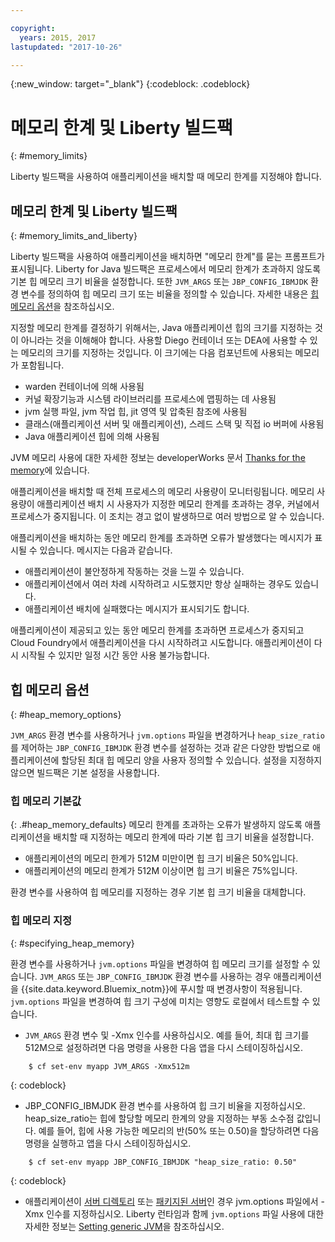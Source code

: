 ```yaml
---

copyright:
  years: 2015, 2017
lastupdated: "2017-10-26"

---
```


{:new_window: target="_blank"}
{:codeblock: .codeblock}

# 메모리 한계 및 Liberty 빌드팩
{: #memory_limits}

Liberty 빌드팩을 사용하여 애플리케이션을 배치할 때 메모리 한계를 지정해야 합니다.

## 메모리 한계 및 Liberty 빌드팩
{: #memory_limits_and_liberty}


Liberty 빌드팩을 사용하여 애플리케이션을 배치하면 "메모리 한계"를 묻는 프롬프트가 표시됩니다. Liberty for Java 빌드팩은 프로세스에서 메모리 한계가 초과하지 않도록 기본 힙 메모리 크기 비율을 설정합니다. 또한 `JVM_ARGS` 또는 `JBP_CONFIG_IBMJDK` 환경 변수를 정의하여 힙 메모리 크기 또는 비율을 정의할 수 있습니다. 자세한 내용은 [힙 메모리 옵션](#heap_memory_options)을 참조하십시오.

지정할 메모리 한계를 결정하기 위해서는, Java 애플리케이션 힙의 크기를 지정하는 것이 아니라는 것을 이해해야 합니다. 사용할 Diego 컨테이너 또는 DEA에 사용할 수 있는 메모리의 크기를 지정하는 것입니다. 이 크기에는 다음 컴포넌트에 사용되는 메모리가 포함됩니다.

* warden 컨테이너에 의해 사용됨
* 커널 확장기능과 시스템 라이브러리를 프로세스에 맵핑하는 데 사용됨
* jvm 실행 파일, jvm 작업 힙, jit 영역 및 압축된 참조에 사용됨
* 클래스(애플리케이션 서버 및 애플리케이션), 스레드 스택 및 직접 io 버퍼에 사용됨
* Java 애플리케이션 힙에 의해 사용됨

JVM 메모리 사용에 대한 자세한 정보는 developerWorks 문서 [Thanks for the memory](http://www.ibm.com/developerworks/library/j-nativememory-linux/)에 있습니다.

애플리케이션을 배치할 때 전체 프로세스의 메모리 사용량이 모니터링됩니다. 메모리 사용량이 애플리케이션 배치 시 사용자가 지정한 메모리 한계를 초과하는 경우, 커널에서 프로세스가 중지됩니다. 이 조치는 경고 없이 발생하므로 여러 방법으로 알 수 있습니다.

 애플리케이션을 배치하는 동안 메모리 한계를 초과하면 오류가 발생했다는 메시지가 표시될 수 있습니다. 메시지는 다음과 같습니다.

  * 애플리케이션이 불안정하게 작동하는 것을 느낄 수 있습니다.
  * 애플리케이션에서 여러 차례 시작하려고 시도했지만 항상 실패하는 경우도 있습니다.
  * 애플리케이션 배치에 실패했다는 메시지가 표시되기도 합니다.

애플리케이션이 제공되고 있는 동안 메모리 한계를 초과하면 프로세스가 중지되고 Cloud Foundry에서 애플리케이션을 다시 시작하려고 시도합니다. 애플리케이션이 다시 시작될 수 있지만 일정 시간 동안 사용 불가능합니다.

## 힙 메모리 옵션
{: #heap_memory_options}

`JVM_ARGS` 환경 변수를 사용하거나 `jvm.options` 파일을 변경하거나 `heap_size_ratio`를 제어하는 `JBP_CONFIG_IBMJDK` 환경 변수를 설정하는 것과 같은 다양한 방법으로 애플리케이션에 할당된 최대 힙 메모리 양을 사용자 정의할 수 있습니다. 설정을 지정하지 않으면 빌드팩은 기본 설정을 사용합니다.

### 힙 메모리 기본값
{: .#heap_memory_defaults}
메모리 한계를 초과하는 오류가 발생하지 않도록 애플리케이션을 배치할 때 지정하는 메모리 한계에 따라 기본 힙 크기 비율을 설정합니다.

* 애플리케이션의 메모리 한계가 512M 미만이면 힙 크기 비율은 50%입니다.
* 애플리케이션의 메모리 한계가 512M 이상이면 힙 크기 비율은 75%입니다.

환경 변수를 사용하여 힙 메모리를 지정하는 경우 기본 힙 크기 비율을 대체합니다.

### 힙 메모리 지정
{: #specifying_heap_memory}

환경 변수를 사용하거나 `jvm.options` 파일을 변경하여 힙 메모리 크기를 설정할 수 있습니다. `JVM_ARGS` 또는 `JBP_CONFIG_IBMJDK` 환경 변수를 사용하는 경우 애플리케이션을 {{site.data.keyword.Bluemix_notm}}에 푸시할 때 변경사항이 적용됩니다. `jvm.options` 파일을 변경하여 힙 크기 구성에 미치는 영향도 로컬에서 테스트할 수 있습니다.

* `JVM_ARGS` 환경 변수 및 -Xmx 인수를 사용하십시오. 예를 들어, 최대 힙 크기를 512M으로 설정하려면 다음 명령을 사용한 다음 앱을 다시 스테이징하십시오.

```
    $ cf set-env myapp JVM_ARGS -Xmx512m
```
{: codeblock}

* JBP_CONFIG_IBMJDK 환경 변수를 사용하여 힙 크기 비율을 지정하십시오.  heap_size_ratio는 힙에 할당할 메모리 한계의 양을 지정하는 부동 소수점 값입니다.  예를 들어, 힙에 사용 가능한 메모리의 반(50% 또는 0.50)을 할당하려면 다음 명령을 실행하고 앱을 다시 스테이징하십시오.

```
    $ cf set-env myapp JBP_CONFIG_IBMJDK "heap_size_ratio: 0.50"
```
{: codeblock}

* 애플리케이션이 [서버 디렉토리](optionsForPushing.html#server_directory) 또는 [패키지된 서버](optionsForPushing.html#packaged_server)인 경우 jvm.options 파일에서 -Xmx 인수를 지정하십시오. Liberty 런타임과 함께 `jvm.options` 파일 사용에 대한 자세한 정보는 [Setting generic JVM](http://www-01.ibm.com/support/docview.wss?uid=swg21596474)을 참조하십시오.  

